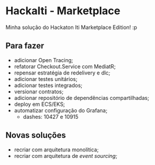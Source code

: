 # HackaIti - Marketplace

Minha solução do Hackaton Iti Marketplace Edition! :p

##  Para fazer

- adicionar Open Tracing;
- refatorar Checkout.Service com MediatR;
- repensar estratégia de redelivery e dlc;
- adicionar testes unitários;
- adicionar testes integrados;
- versionar contratos;
- adicionar repositório de dependências compartilhadas;
- deploy em ECS/EKS;
- automatizar configuração do Grafana;
    - dashes: 10427 e 10915

## Novas soluções

- recriar com arquitetura monolítica;
- recriar com arquitetura de *event sourcing*;
